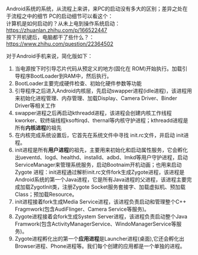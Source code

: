 Android系统的系统，从流程上来讲，来PC的启动没有多大的区别；差异之处在于流程之中的细节
PC的启动细节可以看这个：<br/>
计算机是如何启动的？从未上电到操作系统启动： https://zhuanlan.zhihu.com/p/166522447  <br/>
按下开机键后，电脑都干了些什么？： https://www.zhihu.com/question/22364502 <br/>

对于Android手机来说，简化版如下：
1. 当电源按下时引导芯片代码从预定义的地方(固化在 ROM)开始执行。加载引导程序BootLoader到RAM中，然后执行。
2. BootLoader主要完成硬件检查、初始化硬件参数等功能
3. 引导程序之后进入Android内核层，先启动swapper进程(idle进程)，该进程用来初始化进程管理、内存管理、加载Display、Camera Driver、Binder Driver等相关工作
4. swapper进程之后再启动kthreadd进程，该进程会创建内核工作线程kworker、软终端线程ksoftirqd、thernal等内核守护进程；kthreadd进程是所有**内核进程**的祖先
5. 在内核完成系统设置后，它首先在系统文件中寻找 init.rc文件，井启动 init进程。
6. init进程是所有**用户进程**的祖先，主要用来初始化和启动属性服务，它会孵化出ueventd、logd、healthd、installd、adbd、lmkd等用户守护进程，启动ServiceManager来管理系统服务，启动Bootnaim开机动画；也用来启动 Zygote 进程：init进程通过解析init.rc文件fork生成Zygote进程，该进程是Android系统的第一个Java进程，它是所有Java进程的父进程，该进程主要完成加载ZygotInit类，注册Zygote Socket服务套接字、加载虚拟机、预加载Class；预加载Resource。
7. init进程接着fork生成Media Service进程，该进程负责启动和管理整个C++ Fragmwork(包含AudiFlinger、Camera Service等服务)。
8. Zygote进程接着会fork生成System Server进程，该进程负责启动整个Java Framwork(包含ActivityManagerService、WindoManagerService等服务)。
9. Zygote进程孵化出的第一个**应用进程**是Launcher进程(桌面),它还会孵化出Browser进程、Phone进程等。我们每个创建的应用都是一个单独的进程。

